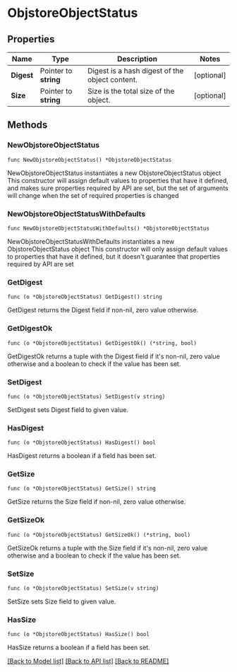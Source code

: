 # ObjstoreObjectStatus

## Properties

Name | Type | Description | Notes
------------ | ------------- | ------------- | -------------
**Digest** | Pointer to **string** | Digest is a hash digest of the object content. | [optional] 
**Size** | Pointer to **string** | Size is the total size of the object. | [optional] 

## Methods

### NewObjstoreObjectStatus

`func NewObjstoreObjectStatus() *ObjstoreObjectStatus`

NewObjstoreObjectStatus instantiates a new ObjstoreObjectStatus object
This constructor will assign default values to properties that have it defined,
and makes sure properties required by API are set, but the set of arguments
will change when the set of required properties is changed

### NewObjstoreObjectStatusWithDefaults

`func NewObjstoreObjectStatusWithDefaults() *ObjstoreObjectStatus`

NewObjstoreObjectStatusWithDefaults instantiates a new ObjstoreObjectStatus object
This constructor will only assign default values to properties that have it defined,
but it doesn't guarantee that properties required by API are set

### GetDigest

`func (o *ObjstoreObjectStatus) GetDigest() string`

GetDigest returns the Digest field if non-nil, zero value otherwise.

### GetDigestOk

`func (o *ObjstoreObjectStatus) GetDigestOk() (*string, bool)`

GetDigestOk returns a tuple with the Digest field if it's non-nil, zero value otherwise
and a boolean to check if the value has been set.

### SetDigest

`func (o *ObjstoreObjectStatus) SetDigest(v string)`

SetDigest sets Digest field to given value.

### HasDigest

`func (o *ObjstoreObjectStatus) HasDigest() bool`

HasDigest returns a boolean if a field has been set.

### GetSize

`func (o *ObjstoreObjectStatus) GetSize() string`

GetSize returns the Size field if non-nil, zero value otherwise.

### GetSizeOk

`func (o *ObjstoreObjectStatus) GetSizeOk() (*string, bool)`

GetSizeOk returns a tuple with the Size field if it's non-nil, zero value otherwise
and a boolean to check if the value has been set.

### SetSize

`func (o *ObjstoreObjectStatus) SetSize(v string)`

SetSize sets Size field to given value.

### HasSize

`func (o *ObjstoreObjectStatus) HasSize() bool`

HasSize returns a boolean if a field has been set.


[[Back to Model list]](../README.md#documentation-for-models) [[Back to API list]](../README.md#documentation-for-api-endpoints) [[Back to README]](../README.md)



